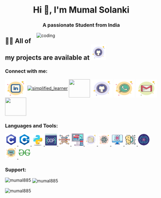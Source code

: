 
<h1 align="center">Hi 👋, I'm Mumal Solanki</h1>
<h3 align="center">A passionate Student from India</h3>

<img align="right" alt="coding" width="400"
    src="https://user-images.githubusercontent.com/55389276/140866485-8fb1c876-9a8f-4d6a-98dc-08c4981eaf70.gif">
<h2>👨‍💻 All of my projects are available at <a href="https://github.com/mumal885"><img src="img/icons8-github-50.png" /></a></h2>
<h3 align="left">Connect with me:</h3>
<p align="left"><a href="https://www.linkedin.com/in/mumal-solanki-2293a2215/" target="blank"><img align="center"
            src="img/icons8-linkedin-50.png"
            alt="" height="60" width="70" /></a> 
            <a href="https://www.instagram.com/_mumal_solanki_/" target="blank"><img align="center"
            src="https://img.icons8.com/bubbles/100/000000/instagram-new.png"
            alt="simplified_learner" height="60" width="70" /></a>
            <a href="https://www.facebook.com/people/Mumal-Solanki/100070289694985/?mibextid=ZbWKwL" target="blank"><img align="center" src="https://img.icons8.com/bubbles/100/000000/facebook-new.png"
            alt="" height="60" width="70" /></a>
            <a href="https://github.com/mumal885" target="blank"><img align="center"
            src="img/icons8-github-50.png"
            alt="" height="60" width="70" /></a>
            <a href="https://whatsapp.com/dl/" target="blank"><img align="center"
            src="img/icons8-whatsapp-50.png"
            alt="" height="60" width="70" /></a>
            <a href="mumalsolanki163@gmail.com <mumalsolanki163@gmail.com>;" target="blank"><img align="center"
            src="img/icons8-gmail-logo-50.png"
            alt="" height="60" width="70" /></a>
            <a href="https://goo.gl/maps/723wWU7u2wxcSiby9" target="blank"><img align="center"
            src="https://img.icons8.com/bubbles/100/000000/map-marker.png"
            alt="" height="60" width="70" /></a></p>

<h3 align="left">Languages and Tools:</h3>
<p align="left"><a href="https://www.w3schools.com/c/c_intro.php" target="_blank" rel="noreferrer"> <img
            src="img/icons8-c-programming-48.png" alt="c" width="40" height="40" /> </a><a href="https://www.w3schools.com/cpp/cpp_intro.asps" target="_blank" rel="noreferrer"> <img
            src="img/icons8-c++-48.png"
            alt="cplusplus" width="40" height="40" /> </a> <a href="https://www.w3schools.com/python/" target="_blank" rel="noreferrer"> <img
            src="img/icons8-python-64.png"
            alt="css3" width="40" height="40" /> </a> <a href="https://www.w3schools.com/cpp/cpp_oop.asp" target="_blank" rel="noreferrer"> <img
            src="img/icons8-object-60.png"
            alt="html5" width="40" height="40" /> </a> <a href="https://www.geeksforgeeks.org/data-structures/" target="_blank" rel="noreferrer">
        <img src="img/icons8-structured-data-64.png" alt="java"
        width="40" height="40" /> </a> <a href="https://www.geeksforgeeks.org/user-experience-or-ux-design/" target="_blank" rel="noreferrer"> <img
            src="img/icons8-ux-64.png"
            alt="javascript" width="40" height="40" /> </a><a href="https://www.geeksforgeeks.org/web-development/" target="_blank"
        rel="noreferrer"> <img src="img/icons8-web-50.png" alt="matlab"
        width="40" height="40" /> </a> <a href="https://www.geeksforgeeks.org/reactjs-tutorials/" target="_blank" rel="noreferrer"> <img
            src="img/icons8-react-50.png"
            alt="mysql" width="40" height="40" /> </a> <a href="https://practice.geeksforgeeks.org/courses/dsa-self-paced?source=google&medium=cpc&device=c&keyword=gfg%20dsa%20course&matchtype=b&campaignid=19102561418&adgroup=139234782450&gclid=CjwKCAiAlp2fBhBPEiwA2Q10D00EF-PgErl24hptL4rx-WTQx33CDsBHB6WqOu1iL7xRgBoJv3Hx3BoCqngQAvD_BwE" target="_blank"
        rel="noreferrer"> <img
            src="img/icons8-data-science-64.png"
            alt="pandas" width="40" height="40" /> </a> <a href="https://www.geeksforgeeks.org/artificial-intelligence-an-introduction/" target="_blank"
        rel="noreferrer"> <img
            src="img/icons8-artificial-intelligence-64.png"
            alt="python" width="40" height="40" /> </a> <a href="https://www.geeksforgeeks.org/what-is-machine-learning/" target="_blank"
        rel="noreferrer"> <img
            src="img/icons8-machine-learning-64.png"
            alt="python" width="40" height="40" /> </a> <a href="https://www.geeksforgeeks.org/introduction-to-ethical-hacking/" target="_blank"
        rel="noreferrer"> <img
            src="img/icons8-hacking-50.png"
            alt="python" width="40" height="40" /> </a> <a href="https://www.geeksforgeeks.org/" target="_blank"
        rel="noreferrer"> <img
            src="img/icons8-geeksforgeeks-48.png"
            alt="python" width="40" height="40" /> </a> </p>
<h3 align="left">Support:</h3>
<p><img align="left"
        src="https://github-readme-stats.vercel.app/api/top-langs?username=mumal885&show_icons=true&locale=en&layout=compact"
        alt="mumal885" /></p>
<p>&nbsp;<img align="center"
        src="https://github-readme-stats.vercel.app/api?username=mumal885&show_icons=true&locale=en"
        alt="mumal885" /></p>
<p><img align="center" src="https://github-readme-streak-stats.herokuapp.com/?user=mumal885&"
        alt="mumal885" /></p>

